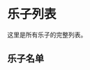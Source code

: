 # 乐子列表

这里是所有乐子的完整列表。

## 乐子名单

<div class="lezi-simple-list">
  <!-- 在这里添加您的乐子，每个乐子一行 -->

  <!-- 示例格式（您可以复制这个格式来添加新的乐子）：
  <div class="lezi-item" onclick="window.location.href='/nav/your-lezi-folder/'">
    <img src="/nav/your-lezi-folder/images/cover.jpg" alt="乐子标题">
    <div class="item-content">
      <h3>乐子标题</h3>
      <p>乐子的简短描述</p>
    </div>
  </div>
  -->

</div>



<style>
.lezi-simple-list {
  max-width: 800px;
  margin: 0 auto;
  padding: 2rem 0;
}

.lezi-item {
  display: flex;
  align-items: center;
  padding: 1.5rem;
  margin-bottom: 1rem;
  border: 1px solid var(--c-border);
  border-radius: 12px;
  cursor: pointer;
  transition: all 0.3s ease;
  background: var(--c-bg);
  box-shadow: 0 2px 8px rgba(0,0,0,0.05);
}

.lezi-item:hover {
  transform: translateY(-3px);
  box-shadow: 0 8px 24px rgba(0,0,0,0.12);
  border-color: var(--c-brand);
}

.lezi-item img {
  width: 80px;
  height: 80px;
  object-fit: cover;
  border-radius: 8px;
  margin-right: 1.5rem;
  flex-shrink: 0;
}

.item-content {
  flex: 1;
}

.item-content h3 {
  margin: 0 0 0.5rem 0;
  color: var(--c-text);
  font-size: 1.2rem;
  font-weight: 600;
}

.item-content p {
  margin: 0;
  color: var(--c-text-light);
  line-height: 1.5;
  font-size: 0.95rem;
}

/* 响应式设计 */
@media (max-width: 768px) {
  .lezi-simple-list {
    padding: 1rem;
  }

  .lezi-item {
    padding: 1.25rem;
  }

  .lezi-item img {
    width: 70px;
    height: 70px;
    margin-right: 1rem;
  }

  .item-content h3 {
    font-size: 1.1rem;
  }

  .item-content p {
    font-size: 0.9rem;
  }
}

@media (max-width: 480px) {
  .lezi-item {
    flex-direction: column;
    text-align: center;
    padding: 1rem;
  }

  .lezi-item img {
    width: 100px;
    height: 100px;
    margin-right: 0;
    margin-bottom: 1rem;
  }
}
</style>